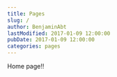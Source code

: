 ```yaml
---
title: Pages
slug: /
author: BenjaminAbt
lastModified: 2017-01-09 12:00:00
pubDate: 2017-01-09 12:00:00
categories: pages
---
```


Home page!!